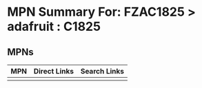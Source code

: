 



# MPN Summary For: FZAC1825 > adafruit : C1825

## MPNs
  

|MPN|Direct Links|Search Links|
| :--- | :--- | :--- |
||||
